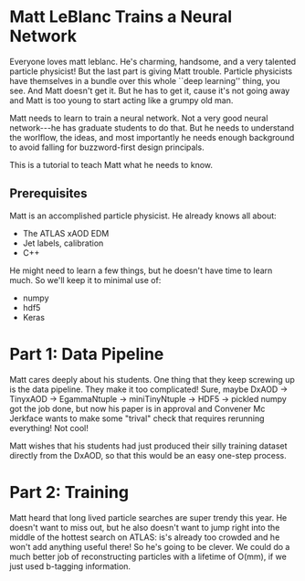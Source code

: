 Matt LeBlanc Trains a Neural Network
====================================

Everyone loves matt leblanc. He's charming, handsome, and a very talented particle physicist! But the last part is giving Matt trouble. Particle physicists have themselves in a bundle over this whole ``deep learning'' thing, you see. And Matt doesn't get it. But he has to get it, cause it's not going away and Matt is too young to start acting like a grumpy old man.

Matt needs to learn to train a neural network. Not a very good neural network---he has graduate students to do that. But he needs to understand the worlflow, the ideas, and most importantly he needs enough background to avoid falling for buzzword-first design principals.

This is a tutorial to teach Matt what he needs to know.

Prerequisites
-------------

Matt is an accomplished particle physicist. He already knows all about:

 - The ATLAS xAOD EDM
 - Jet labels, calibration
 - C++

He might need to learn a few things, but he doesn't have time to learn much. So we'll keep it to minimal use of:

 - numpy
 - hdf5
 - Keras


Part 1: Data Pipeline
=====================

Matt cares deeply about his students. One thing that they keep screwing up is the data pipeline. They make it too complicated! Sure, maybe DxAOD -> TinyxAOD -> EgammaNtuple -> miniTinyNtuple -> HDF5 -> pickled numpy got the job done, but now his paper is in approval and Convener Mc Jerkface wants to make some "trival" check that requires rerunning everything! Not cool!

Matt wishes that his students had just produced their silly training dataset directly from the DxAOD, so that this would be an easy one-step process.


Part 2: Training
================

Matt heard that long lived particle searches are super trendy this year. He doesn't want to miss out, but he also doesn't want to jump right into the middle of the hottest search on ATLAS: is's already too crowded and he won't add anything useful there! So he's going to be clever. We could do a much better job of reconstructing particles with a lifetime of O(mm), if we just used b-tagging information.
